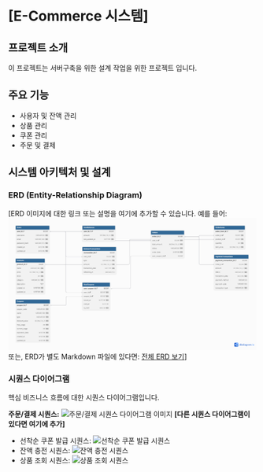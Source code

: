 # [E-Commerce 시스템]

## 프로젝트 소개

이 프로젝트는 서버구축을 위한 설계 작업을 위한 프로젝트 입니다.

## 주요 기능

* 사용자 및 잔액 관리
* 상품 관리
* 쿠폰 관리
* 주문 및 결제

## 시스템 아키텍처 및 설계

### ERD (Entity-Relationship Diagram)

[ERD 이미지에 대한 링크 또는 설명을 여기에 추가할 수 있습니다. 예를 들어:
![ERD 다이어그램](docs/erd/e-commerce-erd.png)
또는, ERD가 별도 Markdown 파일에 있다면: [전체 ERD 보기](docs/erd/e-commerce-erd.md)]

### 시퀀스 다이어그램

핵심 비즈니스 흐름에 대한 시퀀스 다이어그램입니다.

**주문/결제 시퀀스:**
![주문/결제 시퀀스 다이어그램 이미지](docs/sequence-diagrams/주문_결제_시퀀스_다이어그램.png)
**[다른 시퀀스 다이어그램이 있다면 여기에 추가]**
* 선착순 쿠폰 발급 시퀀스: ![선착순 쿠폰 발급 시퀀스](docs/sequence-diagrams/선착순_쿠폰_발급_시퀀스_다이어그램.png)
* 잔액 충전 시퀀스: ![잔액 충전 시퀀스](docs/sequence-diagrams/잔액_충전_시퀀스_다이어그램.png)
* 상품 조회 시퀀스: ![상품 조회 시퀀스](docs/sequence-diagrams/상품_조회_시퀀스_다이어그램.png)

